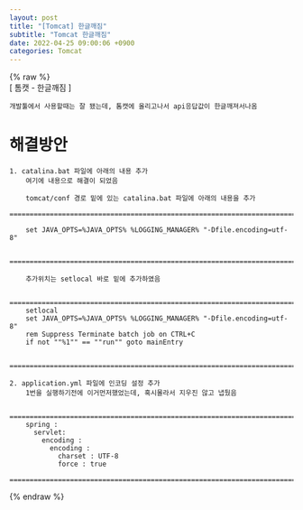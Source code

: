 ```yaml
---  
layout: post  
title: "[Tomcat] 한글깨짐"  
subtitle: "Tomcat 한글깨짐"  
date: 2022-04-25 09:00:06 +0900  
categories: Tomcat  
---  
```

{% raw %}  
[ 톰캣 - 한글깨짐 ]  
  
	개발툴에서 사용할때는 잘 됐는데, 톰캣에 올리고나서 api응답값이 한글깨져서나옴  
  
# 해결방안  
  
	1. catalina.bat 파일에 아래의 내용 추가  
		여기에 내용으로 해결이 되었음  
  
		tomcat/conf 경로 밑에 있는 catalina.bat 파일에 아래의 내용을 추가  
		=================================================================================================================  
  
		set JAVA_OPTS=%JAVA_OPTS% %LOGGING_MANAGER% "-Dfile.encoding=utf-8"  
  
		=================================================================================================================  
  
		추가위치는 setlocal 바로 밑에 추가하였음  
  
		=================================================================================================================  
		setlocal  
		set JAVA_OPTS=%JAVA_OPTS% %LOGGING_MANAGER% "-Dfile.encoding=utf-8"  
		rem Suppress Terminate batch job on CTRL+C  
		if not ""%1"" == ""run"" goto mainEntry  
  
		=================================================================================================================  
  
	2. application.yml 파일에 인코딩 설정 추가  
		1번을 실행하기전에 이거먼저했었는데, 혹시몰라서 지우진 않고 냅뒀음  
  
		=================================================================================================================  
		spring :  
		  servlet:  
			encoding :  
			  encoding :  
				charset : UTF-8  
				force : true  
		=================================================================================================================  
{% endraw %}